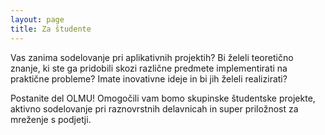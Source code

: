 ```yaml
---
layout: page
title: Za študente
---
```


Vas zanima sodelovanje pri aplikativnih projektih? Bi želeli teoretično znanje, ki ste ga pridobili skozi različne predmete implementirati na praktične probleme? Imate inovativne ideje in bi jih želeli realizirati? 


Postanite del OLMU! Omogočili vam bomo skupinske študentske projekte, aktivno sodelovanje pri raznovrstnih delavnicah in super priložnost za mreženje s podjetji. 


<!--
# Prakse

Na Oddelku za matematiko sodelujemo s podjetji tudi preko praks. Spodaj jih je nekaj:

{% for kandidat in site.categories %}
  {% if kandidat[0] == "praksa" %}
    {% for dejanski in kandidat[1] %}
- [{{ dejanski.title}}]({{ site.baseurl }}{{ dejanski.url }})
    {% endfor %}
  {% endif %}
{% endfor %}
-->